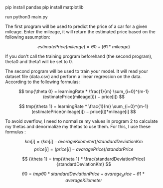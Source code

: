 pip install pandas
pip install matplotlib

run python3 main.py

The first program will be used to predict the price of a car for a given mileage.
Enter the mileage, it will return the estimated price based on the following assumption:

$$
estimatePrice(mileage) = {\theta 0} + ({\theta 1} * mileage)
$$

If you don't call the training program beforehand (the second program), theta0 and theta1 will be set to 0.

The second program will be used to train your model.
It will read your dataset file (data.csv) and perform a linear regression on the data.
According to the following formulas:

$$
tmp{\theta 0} = learningRate * \frac{1}{m} \sum_{i=0}^{m-1} (estimatePrice(mileage[i]) − price[i])
$$

$$
tmp{\theta 1} = learningRate * \frac{1}{m} \sum_{i=0}^{m-1} (estimatePrice(mileage[i]) − price[i])*mileage[i]
$$

To avoid overflow, I need to normalize my values in program 2 to calculate my thetas and denormalize my thetas to use them. For this, I use these formulas :

$$
km[i] = (km[i] - averageKilometer) / standardDeviationKm
$$
$$
price[i] = (price[i] - avaragePrice) / standarPrice
$$

$$
{\theta 1} = tmp{\theta 1} * \frac{standardDeviationPrice}{standardDeviationKm}
$$

$$
{\theta 0} = tmp{\theta 0} * standardDeviationPrice + avarage_price - {\theta 1} * averageKilometer
$$